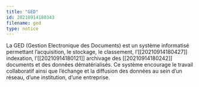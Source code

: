 ```yaml
---
title: "GED"
id: 20210914180343
filename: ged
type: notice
---
```


La GED (Gestion Electronique des Documents) est un système informatisé permettant l’acquisition, le stockage, le classement, l’[[20210914180427]] indexation, l’[[20210914180121]] archivage des [[20210914180242]] documents et des données dématérialisés. Ce système encourage le travail collaboratif ainsi que l’échange et la diffusion des données au sein d’un réseau, d’une institution, d’une entreprise.

